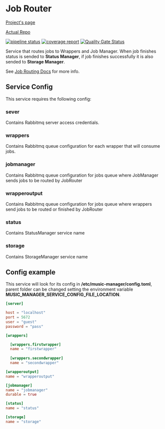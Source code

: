 # Job Router

[Project's page](https://musicmanager.gitpages.windmaker.net/Job-Router)

[Actual Repo](https://git.windmaker.net/musicmanager/Job-Router)

 [![pipeline status](https://git.windmaker.net/musicmanager/Job-Router/badges/master/pipeline.svg)](https://git.windmaker.net/musicmanager/Job-Router/-/commits/master) [![coverage report](https://git.windmaker.net/musicmanager/Job-Router/badges/master/coverage.svg)](https://git.windmaker.net/musicmanager/Job-Router/-/commits/master) [![Quality Gate Status](https://sonarqube.windmaker.net/api/project_badges/measure?project=music-manager-job-router&metric=alert_status)](https://sonarqube.windmaker.net/dashboard?id=music-manager-job-router)

Service that routes jobs to Wrappers and Job Manager. When job finishes status is sended to **Status Manager**, if job finishes successfully it is also sended to **Storage Manager**.

See [Job Routing Docs](https://musicmanager.gitpages.windmaker.net/Music-Manager-Docs/job-routing/) for more info.

## Service Config

This service requires the following config:

### sever
Contains Rabbitmq server access credentials.

### wrappers
Contains Rabbitmq queue configuration for each wrapper that will consume jobs.

### jobmanager
Contains Rabbitmq queue configuration for jobs queue where JobManager sends jobs to be routed by JobRouter

### wrapperoutput
Contains Rabbitmq queue configuration for jobs queue where wrappers send jobs to be routed or finished by JobRouter


### status
Contains StatusManager service name

### storage
Contains StorageManager service name

## Config example
This service will look for its config in **/etc/music-manager/config.toml**, parent folder can be changed setting the environment variable **MUSIC_MANAGER_SERVICE_CONFIG_FILE_LOCATION**.
```toml
[server]

host = "localhost"
port = 5672
user = "guest"
password = "pass"

[wrappers]

  [wrappers.firstwrapper]
  name = "firstwrapper"
  
  [wrappers.secondwrapper]
  name = "secondwrapper"

[wrapperoutput]
name = "wrapperoutput"

[jobmanager]
name = "jobmanager"
durable = true

[status]
name = "status"

[storage]
name = "storage"

```
